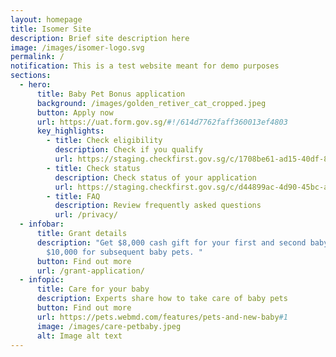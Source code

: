 ```yaml
---
layout: homepage
title: Isomer Site
description: Brief site description here
image: /images/isomer-logo.svg
permalink: /
notification: This is a test website meant for demo purposes
sections:
  - hero:
      title: Baby Pet Bonus application
      background: /images/golden_retiver_cat_cropped.jpeg
      button: Apply now
      url: https://uat.form.gov.sg/#!/614d7762faff360013ef4803
      key_highlights:
        - title: Check eligibility
          description: Check if you qualify
          url: https://staging.checkfirst.gov.sg/c/1708be61-ad15-40df-8196-d4f0326d72f5
        - title: Check status
          description: Check status of your application
          url: https://staging.checkfirst.gov.sg/c/d44899ac-4d90-45bc-a114-e2cc390d177d
        - title: FAQ
          description: Review frequently asked questions
          url: /privacy/
  - infobar:
      title: Grant details
      description: "Get $8,000 cash gift for your first and second baby pet, and
        $10,000 for subsequent baby pets. "
      button: Find out more
      url: /grant-application/
  - infopic:
      title: Care for your baby
      description: Experts share how to take care of baby pets
      button: Find out more
      url: https://pets.webmd.com/features/pets-and-new-baby#1
      image: /images/care-petbaby.jpeg
      alt: Image alt text
---
```

